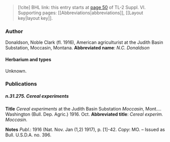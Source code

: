 > [!cite] BHL link: this entry starts at [page 50](https://www.biodiversitylibrary.org/page/33260038) of TL-2 Suppl. VI.
> Supporting pages: [[Abbreviations|abbreviations]], [[Layout key|layout key]].

### Author

Donaldson, Noble Clark (fl. 1916), American agriculturist at the Judith Basin Substation, Moccasin, Montana. 
**Abbreviated name**: *N.C. Donaldson*

#### Herbarium and types

Unknown.

### Publications

##### n.31.275. Cereal experiments

**Title**
*Cereal experiments* at the Judith Basin Substation *Moccasin*, Mont.... Washington (Bull. Dep. Agric.) 1916. Oct.
**Abbreviated title**: *Cereal experim. Moccasin*.

**Notes**
*Publ*.: 1916 (Nat. Nov. Jan (1,2) 1917), p. \[1\]-42. *Copy*: MO. – Issued as Bull. U.S.D.A. no. 396.

